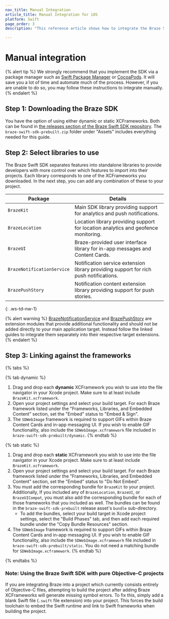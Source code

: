 ```yaml
---
nav_title: Manual Integration
article_title: Manual Integration for iOS
platform: Swift
page_order: 3
description: "This reference article shows how to integrate the Braze Swift SDK using manual installation."

---
```


# Manual integration

{% alert tip %}
We strongly recommend that you implement the SDK via a package manager such as [Swift Package Manager](../swift_package_manager/) or [CocoaPods](../cocoapods/). It will save you a lot of time and automate much of the process. However, if you are unable to do so, you may follow these instructions to integrate manually.
{% endalert %}

## Step 1: Downloading the Braze SDK
You have the option of using either dynamic or static XCFrameworks. Both can be found in [the releases section of the Braze Swift SDK repository](https://github.com/braze-inc/braze-swift-sdk/releases). The `braze-swift-sdk-prebuilt.zip` folder under "Assets" includes everything needed for this guide.

## Step 2: Select libraries to use
The Braze Swift SDK separates features into standalone libraries to provide developers with more control over which features to import into their projects. Each library corresponds to one of the XCFrameworks you downloaded. In the next step, you can add any combination of these to your project.

| Package | Details |
| ------- | ------- |
| `BrazeKit` | Main SDK library providing support for analytics and push notifications. |
| `BrazeLocation` | Location library providing support for location analytics and geofence monitoring. |
| `BrazeUI` | Braze-provided user interface library for in-app messages and Content Cards. |
| `BrazeNotificationService` | Notification service extension library providing support for rich push notifications. |
| `BrazePushStory` | Notification content extension library providing support for push stories. |
{: .ws-td-nw-1}

{% alert warning %}
[BrazeNotificationService](https://braze-inc.github.io/braze-swift-sdk/tutorials/braze/b2-rich-push-notifications) and [BrazePushStory](https://braze-inc.github.io/braze-swift-sdk/tutorials/braze/b3-push-stories) are extension modules that provide additional functionality and should not be added directly to your main application target. Instead follow the linked guides to integrate them separately into their respective target extensions.
{% endalert %}

## Step 3: Linking against the frameworks
{% tabs %}

{% tab dynamic %}
1. Drag and drop each **dynamic** XCFramework you wish to use into the file navigator in your Xcode project. Make sure to at least include `BrazeKit.xcframework`.
2. Open your project settings and select your build target. For each Braze framework listed under the "Frameworks, Libraries, and Embedded Content" section, set the "Embed" status to "Embed & Sign".
3. The `SDWebImage` framework is required to support GIFs within Braze Content Cards and in-app messaging UI. If you wish to enable GIF functionality, also include the `SDWebImage.xcframework` file included in `braze-swift-sdk-prebuilt/dynamic`.
{% endtab %}

{% tab static %}
1. Drag and drop each **static** XCFramework you wish to use into the file navigator in your Xcode project. Make sure to at least include `BrazeKit.xcframework`.
2. Open your project settings and select your build target. For each Braze framework listed under the "Frameworks, Libraries, and Embedded Content" section, set the "Embed" status to "Do Not Embed".
3. You must add the corresponding bundle for `BrazeKit` to your project. Additionally, If you included any of `BrazeLocation`, `BrazeUI`, or `BrazeUICompat`, you must also add the corresponding bundle for each of those frameworks that you included as well. The bundles can be found in the `braze-swift-sdk-prebuilt` release asset's `bundle` sub-directory.
    * To add the bundles, select your build target in Xcode project settings, select the "Build Phases" tab, and then add each required bundle under the "Copy Bundle Resources" section.
4. The `SDWebImage` framework is required to support GIFs within Braze Content Cards and in-app messaging UI. If you wish to enable GIF functionality, also include the `SDWebImage.xcframework` file included in `braze-swift-sdk-prebuilt/static`. You do not need a matching bundle for `SDWebImage.xcframework`.
{% endtab %}

{% endtabs %}

### Note: Using the Braze Swift SDK with pure Objective-C projects
If you are integrating Braze into a project which currently consists entirely of Objective-C files, attempting to build the project after adding Braze XCFrameworks will generate missing symbol errors. To fix this, simply add a blank Swift file (`.swift` file extension) into your project. This forces the build toolchain to embed the Swift runtime and link to Swift frameworks when building the project.